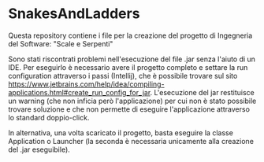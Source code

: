 # SnakesAndLadders
 Questa repository contiene i file per la creazione del progetto di Ingegneria del Software: "Scale e Serpenti"

 Sono stati riscontrati problemi nell'esecuzione del file .jar senza l'aiuto di un IDE. Per eseguirlo è necessario avere il progetto completo e settare la run configuration attraverso i passi (Intellij), che è possibile trovare sul sito https://www.jetbrains.com/help/idea/compiling-applications.html#create_run_config_for_jar.
 L'esecuzione del jar restituisce un warning (che non inficia però l'applicazione) per cui non è stato possibile trovare soluzione e che non permette di eseguire l'applicazione attraverso lo standard doppio-click.

 In alternativa, una volta scaricato il progetto, basta eseguire la classe Application o Launcher (la seconda è necessaria unicamente alla creazione del .jar eseguibile).
